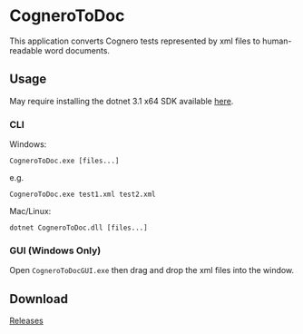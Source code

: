 # CogneroToDoc
This application converts Cognero tests represented by xml files to human-readable word documents.


## Usage

May require installing the dotnet 3.1 x64 SDK available [here](https://dotnet.microsoft.com/download).

### CLI
Windows:

```CogneroToDoc.exe [files...]```

e.g.

```CogneroToDoc.exe test1.xml test2.xml```

Mac/Linux:

```dotnet CogneroToDoc.dll [files...]```

### GUI (Windows Only)
Open ```CogneroToDocGUI.exe``` then drag and drop the xml files into the window.

## Download

[Releases](https://github.com/ULV-Academic-Technology-Support/CogneroToDoc/releases/)
